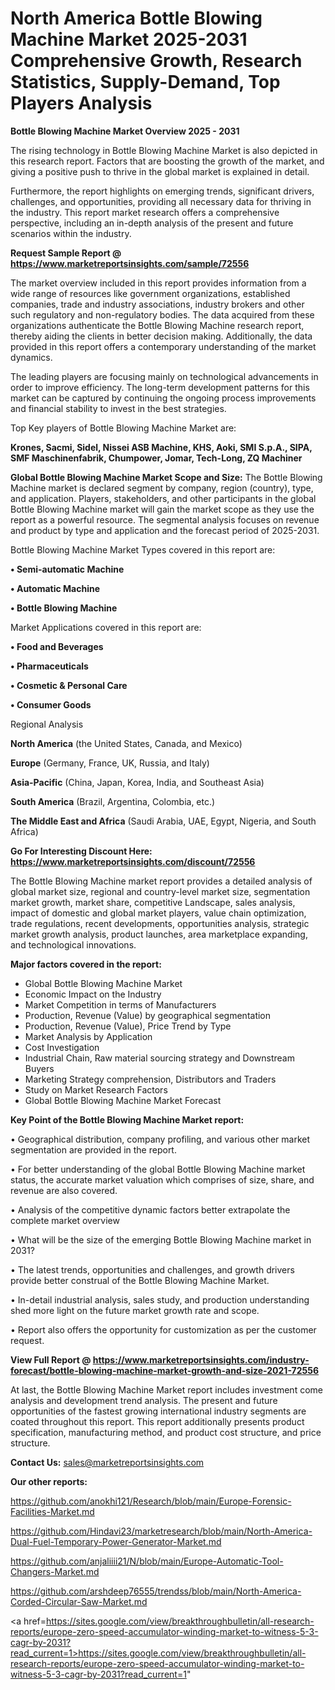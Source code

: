 # North America Bottle Blowing Machine Market 2025-2031 Comprehensive Growth, Research Statistics, Supply-Demand,  Top Players Analysis

<Strong> Bottle Blowing Machine Market Overview 2025 - 2031</strong>

The rising technology in Bottle Blowing Machine Market is also depicted in this research report. Factors that are boosting the growth of the market, and giving a positive push to thrive in the global market is explained in detail.

Furthermore, the report highlights on emerging trends, significant drivers, challenges, and opportunities, providing all necessary data for thriving in the industry. This report market research offers a comprehensive perspective, including an in-depth analysis of the present and future scenarios within the industry.

<strong>Request Sample Report @ <a href=https://www.marketreportsinsights.com/sample/72556>https://www.marketreportsinsights.com/sample/72556</a></strong>

The market overview included in this report provides information from a wide range of resources like government organizations, established companies, trade and industry associations, industry brokers and other such regulatory and non-regulatory bodies. The data acquired from these organizations authenticate the Bottle Blowing Machine research report, thereby aiding the clients in better decision making. Additionally, the data provided in this report offers a contemporary understanding of the market dynamics.

The leading players are focusing mainly on technological advancements in order to improve efficiency. The long-term development patterns for this market can be captured by continuing the ongoing process improvements and financial stability to invest in the best strategies.

Top Key players of Bottle Blowing Machine Market are:

<strong>Krones, Sacmi, Sidel, Nissei ASB Machine, KHS, Aoki, SMI S.p.A., SIPA, SMF Maschinenfabrik, Chumpower, Jomar, Tech-Long, ZQ Machiner</strong>

<strong><b>Global Bottle Blowing Machine Market Scope and Size:</b></strong>
The Bottle Blowing Machine market is declared segment by company, region (country), type, and application. Players, stakeholders, and other participants in the global Bottle Blowing Machine market will gain the market scope as they use the report as a powerful resource. The segmental analysis focuses on revenue and product by type and application and the forecast period of 2025-2031.

Bottle Blowing Machine Market Types covered in this report are:

<strong>• Semi-automatic Machine

• Automatic Machine

• Bottle Blowing Machine</strong>

Market Applications covered in this report are:

<strong>• Food and Beverages

• Pharmaceuticals

• Cosmetic & Personal Care

• Consumer Goods</strong> 

Regional Analysis

<strong>North America</strong> (the United States, Canada, and Mexico)

<strong>Europe</strong> (Germany, France, UK, Russia, and Italy)

<strong>Asia-Pacific</strong> (China, Japan, Korea, India, and Southeast Asia)

<strong>South America</strong> (Brazil, Argentina, Colombia, etc.)

<strong>The Middle East and Africa</strong> (Saudi Arabia, UAE, Egypt, Nigeria, and South Africa)

<strong>Go For Interesting Discount Here: <a href=https://www.marketreportsinsights.com/discount/72556>https://www.marketreportsinsights.com/discount/72556</a></strong>

The Bottle Blowing Machine market report provides a detailed analysis of global market size, regional and country-level market size, segmentation market growth, market share, competitive Landscape, sales analysis, impact of domestic and global market players, value chain optimization, trade regulations, recent developments, opportunities analysis, strategic market growth analysis, product launches, area marketplace expanding, and technological innovations.

<strong><b>Major factors covered in the report:</b></strong>
<ul>
  <li>Global Bottle Blowing Machine Market </li>
  <li>Economic Impact on the Industry</li>
  <li>Market Competition in terms of Manufacturers</li>
  <li>Production, Revenue (Value) by geographical segmentation</li>
  <li>Production, Revenue (Value), Price Trend by Type</li>
  <li>Market Analysis by Application</li>
  <li>Cost Investigation</li>
  <li>Industrial Chain, Raw material sourcing strategy and Downstream Buyers</li>
  <li>Marketing Strategy comprehension, Distributors and Traders</li>
  <li>Study on Market Research Factors</li>
  <li>Global Bottle Blowing Machine Market Forecast</li>
</ul>

<strong><b>Key Point of the Bottle Blowing Machine Market report:</b></strong>

• Geographical distribution, company profiling, and various other market segmentation are provided in the report.

• For better understanding of the global Bottle Blowing Machine market status, the accurate market valuation which comprises of size, share, and revenue are also covered.

• Analysis of the competitive dynamic factors better extrapolate the complete market overview

• What will be the size of the emerging Bottle Blowing Machine market in 2031?

• The latest trends, opportunities and challenges, and growth drivers provide better construal of the Bottle Blowing Machine Market.

• In-detail industrial analysis, sales study, and production understanding shed more light on the future market growth rate and scope.

• Report also offers the opportunity for customization as per the customer request.

<strong><b>View Full Report @ <a href=https://www.marketreportsinsights.com/industry-forecast/bottle-blowing-machine-market-growth-and-size-2021-72556>https://www.marketreportsinsights.com/industry-forecast/bottle-blowing-machine-market-growth-and-size-2021-72556</a></b></strong>


At last, the Bottle Blowing Machine Market report includes investment come analysis and development trend analysis. The present and future opportunities of the fastest growing international industry segments are coated throughout this report. This report additionally presents product specification, manufacturing method, and product cost structure, and price structure.

<strong>Contact Us:</strong>
sales@marketreportsinsights.com

<strong>Our other reports:</strong>

<a href=https://github.com/anokhi121/Research/blob/main/Europe-Forensic-Facilities-Market.md>https://github.com/anokhi121/Research/blob/main/Europe-Forensic-Facilities-Market.md</a>

<a href=https://github.com/Hindavi23/marketresearch/blob/main/North-America-Dual-Fuel-Temporary-Power-Generator-Market.md>https://github.com/Hindavi23/marketresearch/blob/main/North-America-Dual-Fuel-Temporary-Power-Generator-Market.md</a>

<a href=https://github.com/anjaliiii21/N/blob/main/Europe-Automatic-Tool-Changers-Market.md>https://github.com/anjaliiii21/N/blob/main/Europe-Automatic-Tool-Changers-Market.md</a>

<a href=https://github.com/arshdeep76555/trendss/blob/main/North-America-Corded-Circular-Saw-Market.md>https://github.com/arshdeep76555/trendss/blob/main/North-America-Corded-Circular-Saw-Market.md</a>

<a href=https://sites.google.com/view/breakthroughbulletin/all-research-reports/europe-zero-speed-accumulator-winding-market-to-witness-5-3-cagr-by-2031?read_current=1>https://sites.google.com/view/breakthroughbulletin/all-research-reports/europe-zero-speed-accumulator-winding-market-to-witness-5-3-cagr-by-2031?read_current=1</a>"
